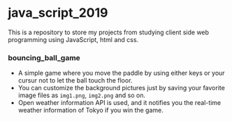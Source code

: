 # java_script_2019
This is a repository to store my projects from studying client side web programming using JavaScript, html and css. 

### bouncing_ball_game
* A simple game where you move the paddle by using either keys or your cursur not to let the ball touch the floor. 
* You can customize the background pictures just by saving your favorite image files as `img1.png`, `img2.png` and so on. 
* Open weather information API is used, and it notifies you the real-time weather information of Tokyo if you win the game.

